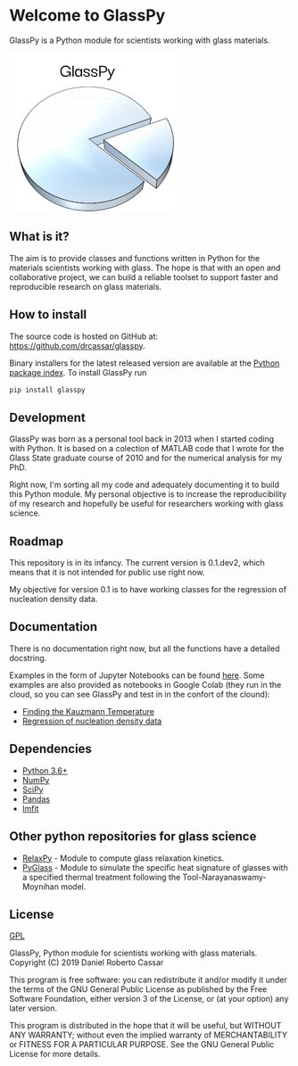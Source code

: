# Welcome to GlassPy
GlassPy is a Python module for scientists working with glass materials.

![Screenshot](doc/logo/logo_text_small.png)

## What is it?
The aim is to provide classes and functions written in Python for the materials scientists working with glass. The hope is that with an open and collaborative project, we can build a reliable toolset to support faster and reproducible research on glass materials.

## How to install
The source code is hosted on GitHub at: https://github.com/drcassar/glasspy.

Binary installers for the latest released version are available at the [Python package index](https://pypi.org/project/glasspy/). To install GlassPy run

```sh
pip install glasspy
```

## Development
GlassPy was born as a personal tool back in 2013 when I started coding with Python. It is based on a colection of MATLAB code that I wrote for the Glass State graduate course of 2010 and for the numerical analysis for my PhD.

Right now, I'm sorting all my code and adequately documenting it to build this Python module. My personal objective is to increase the reproducibility of my research and hopefully be useful for researchers working with glass science.

## Roadmap
This repository is in its infancy. The current version is 0.1.dev2, which means that it is not intended for public use right now.

My objective for version 0.1 is to have working classes for the regression of nucleation density data.

## Documentation
There is no documentation right now, but all the functions have a detailed docstring.

Examples in the form of Jupyter Notebooks can be found [here](https://github.com/drcassar/glasspy/tree/master/doc/examples). Some examples are also provided as notebooks in Google Colab (they run in the cloud, so you can see GlassPy and test in in the confort of the clound):

- [Finding the Kauzmann Temperature](https://colab.research.google.com/drive/1WAVddrOSDG7_pydV9g-WBfBisKQrMVeF)
- [Regression of nucleation density data](https://colab.research.google.com/drive/139ke_S3eNq6MvJ3A_GnTWtlI8rn2QwKf)

## Dependencies
- [Python 3.6+](https://www.python.org/)
- [NumPy](https://www.numpy.org)
- [SciPy](https://www.scipy.org/)
- [Pandas](https://pandas.pydata.org/)
- [lmfit](https://lmfit.github.io/lmfit-py/)

## Other python repositories for glass science
- [RelaxPy](https://github.com/Mauro-Glass-Group/RelaxPy) - Module to compute glass relaxation kinetics.
- [PyGlass](https://github.com/jrafolsr/PyGlass) - Module to simulate the specific heat signature of glasses with a specified thermal treatment following the Tool-Narayanaswamy-Moynihan model.

## License
[GPL](https://github.com/drcassar/glasspy/blob/master/LICENSE)

GlassPy, Python module for scientists working with glass materials. Copyright (C) 2019 Daniel Roberto Cassar

This program is free software: you can redistribute it and/or modify it under the terms of the GNU General Public License as published by the Free Software Foundation, either version 3 of the License, or (at your option) any later version.

This program is distributed in the hope that it will be useful, but WITHOUT ANY WARRANTY; without even the implied warranty of MERCHANTABILITY or FITNESS FOR A PARTICULAR PURPOSE.  See the GNU General Public License for more details.

